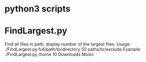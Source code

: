 # python3 scripts

# FindLargest.py
Find all files in path, display number of the largest files.
Usage:   ./FindLargest.py full/path/to/directory 50 paths/to/exclude
Example: ./FindLargest.py /home 10 Downloads Music
